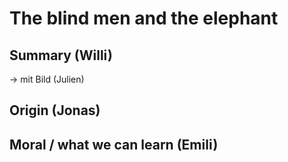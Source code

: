 # The blind men and the elephant

## Summary (Willi)
-> mit Bild (Julien)

## Origin (Jonas)

## Moral / what we can learn (Emili)